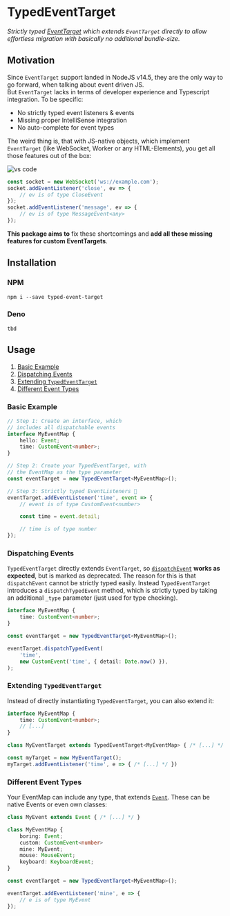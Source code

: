 # TypedEventTarget
_Strictly typed [EventTarget](https://developer.mozilla.org/en-US/docs/Web/API/EventTarget) which extends `EventTarget` directly to allow effortless migration with basically no additional bundle-size._

## Motivation
Since `EventTarget` support landed in NodeJS v14.5, they are the only way to go forward, when talking about event driven JS.  
But `EventTarget` lacks in terms of developer experience and Typescript integration. To be specific:
- No strictly typed event listeners & events
- Missing proper IntelliSense integration
- No auto-complete for event types

The weird thing is, that with JS-native objects, which implement `EventTarget` (like WebSocket, Worker or any HTML-Elements), you get all those features out of the box:

![vs code](https://user-images.githubusercontent.com/12705416/197210563-c1be6c36-b016-4ef2-9ece-c149294f0bd1.png)

```ts
const socket = new WebSocket('ws://example.com');
socket.addEventListener('close', ev => {
    // ev is of type CloseEvent
});
socket.addEventListener('message', ev => {
    // ev is of type MessageEvent<any>
});
```

**This package aims to** fix these shortcomings and **add all these missing features for custom EventTargets**.

## Installation

### NPM
```
npm i --save typed-event-target
```

### Deno
```
tbd
```

## Usage

1. [Basic Example](#basic-example)
1. [Dispatching Events](#dispatching-events)
1. [Extending `TypedEventTarget`](#extending-typedeventtarget)
1. [Different Event Types](#different-event-types)

### Basic Example
```ts
// Step 1: Create an interface, which
// includes all dispatchable events
interface MyEventMap {
    hello: Event;
    time: CustomEvent<number>;
}

// Step 2: Create your TypedEventTarget, with
// the EventMap as the type parameter
const eventTarget = new TypedEventTarget<MyEventMap>();

// Step 3: Strictly typed EventListeners 🎉
eventTarget.addEventListener('time', event => {
    // event is of type CustomEvent<number>

    const time = event.detail;

    // time is of type number
});

```

### Dispatching Events
`TypedEventTarget` directly extends `EventTarget`, so [`dispatchEvent`](https://developer.mozilla.org/en-US/docs/Web/API/EventTarget/dispatchEvent) **works as expected**, but is marked as deprecated. The reason for this is that `dispatchEvent` cannot be strictly typed easily. Instead `TypedEventTarget` introduces a `dispatchTypedEvent` method, which is strictly typed by taking an additional `_type` parameter (just used for type checking).

```ts
interface MyEventMap {
    time: CustomEvent<number>;
}

const eventTarget = new TypedEventTarget<MyEventMap>();

eventTarget.dispatchTypedEvent(
    'time',
    new CustomEvent('time', { detail: Date.now() }),
);
```

### Extending `TypedEventTarget`
Instead of directly instantiating `TypedEventTarget`, you can also extend it:
```ts
interface MyEventMap {
    time: CustomEvent<number>;
    // [...]
}

class MyEventTarget extends TypedEventTarget<MyEventMap> { /* [...] */ }

const myTarget = new MyEventTarget();
myTarget.addEventListener('time', e => { /* [...] */ })
```

### Different Event Types
Your EventMap can include any type, that extends [`Event`](https://developer.mozilla.org/en-US/docs/Web/API/Event). These can be native Events or even own classes:
```ts
class MyEvent extends Event { /* [...] */ }

class MyEventMap {
    boring: Event;
    custom: CustomEvent<number>
    mine: MyEvent;
    mouse: MouseEvent;
    keyboard: KeyboardEvent;
}

const eventTarget = new TypedEventTarget<MyEventMap>();

eventTarget.addEventListener('mine', e => {
    // e is of type MyEvent
});
```
